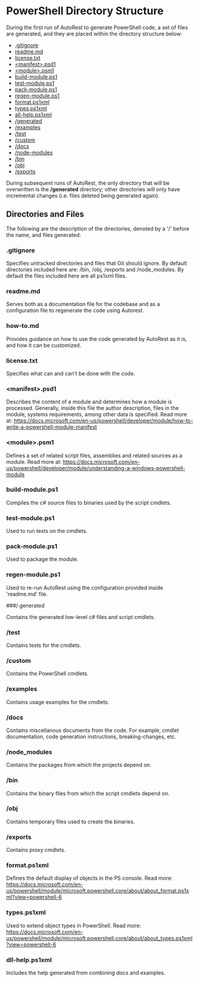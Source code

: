# PowerShell Directory Structure

During the first run of AutoRest to generate PowerShell code, a set of files are generated, and they are placed within the directory structure below:

- [.gitignore](#.gitignore ) 
- [readme.md](#readme.md)
- [license.txt](#license.txt)
- [\<manifest\>.psd1](#\<manifest\>.psd1)
- [\<module\>.psm1](#\<module\>.psm1)
- [build-module.ps1](#build-module.ps1)
- [test-module.ps1](#test-module.ps1)
- [pack-module.ps1](#pack-module.ps1)
- [regen-module.ps1](#regen-module.ps1)
- [format.ps1xml](#format.ps1xml)
- [types.ps1xml](#types.ps1xml)
- [all-help.ps1xml](#all-help.ps1xml)
- [/generated](#/generated)
- [/examples](#/examples) 
- [/test](#/test)
- [/custom](#/custom)
- [/docs](#/docs)
- [/node-modules](#/node-modules) 
- [/bin](#/bin)
- [/obj](#/obj)
- [/exports](#/exports)


During subsequent runs of AutoRest, the only directory that will be overwritten is the **/generated** directory; other directories will only have incremental changes (i.e. files deleted being generated again).

## Directories and Files

The following are the description of the directories, denoted by a '/' before the name, and files generated:

### .gitignore 

Specifies untracked directories and files that Git should ignore. By default directories included here are: /bin, /obj, /exports and /node_modules. By default the files included here are all ps1xml files.

### readme<span></span>.md 

Serves both as a documentation file for the codebase and as a configuration file to regenerate the code using Autorest.

### how-to<span></span>.md

Provides guidance on how to use the code generated by AutoRest as it is, and how it can be customized.

### license.txt

Specifies what can and can't be done with the code. 

### \<manifest\>.psd1

Describes the content of a module and determines how a module is processed. Generally, inside this file the author description, files in the module, systems requirements, among other data is specified. Read more at: https://docs.microsoft.com/en-us/powershell/developer/module/how-to-write-a-powershell-module-manifest

### \<module\>.psm1

Defines a set of related script files, assemblies and related sources as a module. Read more at: https://docs.microsoft.com/en-us/powershell/developer/module/understanding-a-windows-powershell-module

### build-module.ps1

Compiles the c# source files to binaries used by the script cmdlets.

### test-module.ps1

Used to run tests on the cmdlets.

### pack-module.ps1

Used to package the module.

### regen-module.ps1

Used to re-run AutoRest using the configuration provided inside 'readme.<span></span>md' file.

###/ generated 

Contains the generated low-level c# files and script cmdlets. 

### /test

Contains tests for the cmdlets.

### /custom

Contains the PowerShell cmdlets.

### /examples

Contains usage examples for the cmdlets.

### /docs

Contains miscellanous documents from the code. For example, cmdlet documentation, code generation instructions, breaking-changes, etc.

### /node_modules 

Contains the packages from which the projects depend on.

### /bin 

Contains the binary files from which the script cmdlets depend on.

### /obj 

Contains temporary files used to create the binaries.

### /exports 

Contains proxy cmdlets. 

### format.ps1xml

Defines the default display of objects in the PS console. Read more: https://docs.microsoft.com/en-us/powershell/module/microsoft.powershell.core/about/about_format.ps1xml?view=powershell-6

### types.ps1xml 

Used to extend object types in PowerShell. Read more: https://docs.microsoft.com/en-us/powershell/module/microsoft.powershell.core/about/about_types.ps1xml?view=powershell-6

### dll-help.ps1xml 

Includes the help generated from combining docs and examples.



